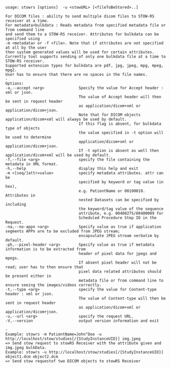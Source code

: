     usage: stowrs [options]  -u <stowURL> [<fileToBeStored>..]
    
    For DICOM files : ability to send multiple dicom files to STOW-RS receiver at a time. 
    For metadata+bulkdata : Reads metadata from specified metadata file or from command line 
    and send them to a STOW-RS receiver. Attributes for bulkdata can be specified using 
    -m <metadata> or -f <file>. Note that if attributes are not specified at all by the user 
    then system generated values will be used for certain attributes. 
    Currently tool supports sending of only one bulkdata file at a time to STOW-RS receiver. 
    Supported extension types for bulkdata are pdf, jpg, jpeg, mpg, mpeg, mpg2. 
    User has to ensure that there are no spaces in the file names.
    -
    Options:
    -a,--accept <arg>               Specify the value for Accept header : xml or json.
                                    The value of Accept header will then be sent in request header 
                                    as application/dicom+xml or application/dicom+json.
                                    Note that for DICOM objects application/dicom+xml will always be used by default.
                                    If this flag is absent, for bulkdata type of objects 
                                    the value specified in -t option will be used to determine 
                                    application/dicom+xml or application/dicom+json. 
                                    If -t option is absent as well then application/dicom+xml will be used by default.                     
    -f,--file <arg>                 specify the file containing the metadata in XML format.
    -h,--help                       display this help and exit
    -m <[seq/]attr=value>           specify metadata attributes. attr can be
                                    specified by keyword or tag value (in hex),
                                    e.g. PatientName or 00100010. Attributes in
                                    nested Datasets can be specified by including
                                    the keyword/tag value of the sequence
                                    attribute, e.g. 00400275/00400009 for
                                    Scheduled Procedure Step ID in the Request.
    -na,--no-appn <arg>             Specify value as true if application segments APPn are to be excluded from JPEG stream; 
                                    encapsulate JPEG stream verbatim by default.
    -ph,--pixel-header <arg>        Specify value as true if metadata information is to be extracted from 
                                    header of pixel data for jpegs and mpegs.
                                    If absent pixel header will not be read; user has to then ensure that 
                                    pixel data related attributes should be present either in 
                                    metadata file or from command line to ensure seeing the images/videos correctly.
    -t,--type <arg>                 specify the value for Content-type header : xml or json. 
                                    The value of Content-type will then be sent in request header 
                                    as application/dicom+xml or application/dicom+json.
    -u,--url <arg>                  specify the request URL.
    -V,--version                    output version information and exit

    -
    Example: stowrs -m PatientName=John^Doe -u
    http://localhost/stow/studies[/{StudyInstanceUID}] img.jpeg
    => Send stow request to stowRS Receiver with the attribute given and
    img.jpeg bulkData.
    Example: stowrs -u http://localhost/stow/studies[/{StudyInstanceUID}] 
    object1.dcm object2.dcm
    => Send stow requestof two DICOM objects to stowRS Receiver